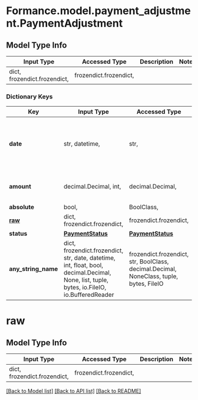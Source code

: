 # Formance.model.payment_adjustment.PaymentAdjustment

## Model Type Info
Input Type | Accessed Type | Description | Notes
------------ | ------------- | ------------- | -------------
dict, frozendict.frozendict,  | frozendict.frozendict,  |  | 

### Dictionary Keys
Key | Input Type | Accessed Type | Description | Notes
------------ | ------------- | ------------- | ------------- | -------------
**date** | str, datetime,  | str,  |  | value must conform to RFC-3339 date-time
**amount** | decimal.Decimal, int,  | decimal.Decimal,  |  | value must be a 64 bit integer
**absolute** | bool,  | BoolClass,  |  | 
**[raw](#raw)** | dict, frozendict.frozendict,  | frozendict.frozendict,  |  | 
**status** | [**PaymentStatus**](PaymentStatus.md) | [**PaymentStatus**](PaymentStatus.md) |  | 
**any_string_name** | dict, frozendict.frozendict, str, date, datetime, int, float, bool, decimal.Decimal, None, list, tuple, bytes, io.FileIO, io.BufferedReader | frozendict.frozendict, str, BoolClass, decimal.Decimal, NoneClass, tuple, bytes, FileIO | any string name can be used but the value must be the correct type | [optional]

# raw

## Model Type Info
Input Type | Accessed Type | Description | Notes
------------ | ------------- | ------------- | -------------
dict, frozendict.frozendict,  | frozendict.frozendict,  |  | 

[[Back to Model list]](../../README.md#documentation-for-models) [[Back to API list]](../../README.md#documentation-for-api-endpoints) [[Back to README]](../../README.md)

